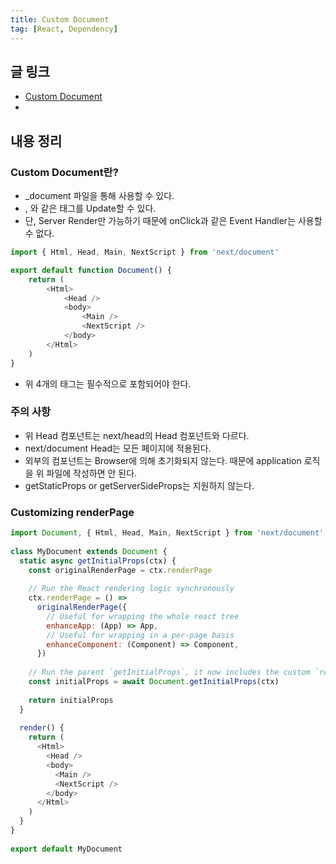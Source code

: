 ```yaml
---
title: Custom Document
tag: [React, Dependency]
---
```

## 글 링크
- [Custom Document](https://nextjs.org/docs/pages/building-your-application/routing/custom-document)
- 

## 내용 정리
### Custom Document란?
- _document 파일을 통해 사용할 수 있다.
- <html>, <body>와 같은 태그를 Update할 수 있다.
- 단, Server Render만 가능하기 때문에 onClick과 같은 Event Handler는 사용할 수 없다.

```javascript
import { Html, Head, Main, NextScript } from 'next/document'

export default function Document() {
    return (
        <Html>
            <Head />
            <body>
                <Main />
                <NextScript />
            </body>
        </Html>
    )
}
```
- 위 4개의 태그는 필수적으로 포함되어야 한다.

### 주의 사항
- 위 Head 컴포넌트는 next/head의 Head 컴포넌트와 다르다.
- next/document Head는 모든 페이지에 적용된다.
- <Main/> 외부의 컴포넌트는 Browser에 의해 초기화되지 않는다. 때문에 application 로직을 위 파일에 작성하면 안 된다.
- getStaticProps or getServerSideProps는 지원하지 않는다.


### Customizing renderPage
```javascript
import Document, { Html, Head, Main, NextScript } from 'next/document'
 
class MyDocument extends Document {
  static async getInitialProps(ctx) {
    const originalRenderPage = ctx.renderPage
 
    // Run the React rendering logic synchronously
    ctx.renderPage = () =>
      originalRenderPage({
        // Useful for wrapping the whole react tree
        enhanceApp: (App) => App,
        // Useful for wrapping in a per-page basis
        enhanceComponent: (Component) => Component,
      })
 
    // Run the parent `getInitialProps`, it now includes the custom `renderPage`
    const initialProps = await Document.getInitialProps(ctx)
 
    return initialProps
  }
 
  render() {
    return (
      <Html>
        <Head />
        <body>
          <Main />
          <NextScript />
        </body>
      </Html>
    )
  }
}
 
export default MyDocument
```
